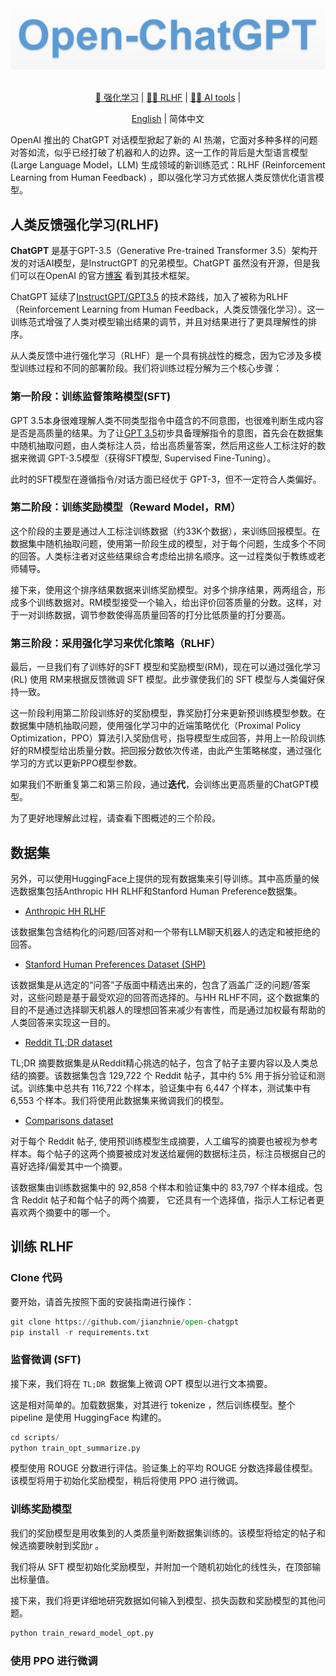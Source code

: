<div align="center">
  <img src="assets/logo.png" width="600"/>
<div>&nbsp;</div>

[🤖 强化学习](https://jianzhnie.github.io/machine-learning-wiki/#/deep-rl/) |
[🙆‍♀️ RLHF](https://jianzhnie.github.io/machine-learning-wiki/#/deep-rl/papers/RLHF) |
[🙆‍♀️ AI tools](https://jianzhnie.github.io/machine-learning-wiki/#/ai-general/ai-tools) |

</div>

<div align="center">

[English](README.md) | 简体中文
</div>


OpenAI 推出的 ChatGPT 对话模型掀起了新的 AI 热潮，它面对多种多样的问题对答如流，似乎已经打破了机器和人的边界。这一工作的背后是大型语言模型 (Large Language Model，LLM) 生成领域的新训练范式：RLHF (Reinforcement Learning from Human Feedback) ，即以强化学习方式依据人类反馈优化语言模型。

## 人类反馈强化学习(RLHF)

**ChatGPT** 是基于GPT-3.5（Generative Pre-trained Transformer 3.5）架构开发的对话AI模型，是InstructGPT 的兄弟模型。ChatGPT 虽然没有开源，但是我们可以在OpenAI  的官方[博客](https://openai.com/blog/chatgpt) 看到其技术框架。

ChatGPT  延续了[InstructGPT/GPT3.5](https://arxiv.org/abs/2203.02155) 的技术路线，加入了被称为RLHF（Reinforcement Learning from Human Feedback，人类反馈强化学习）。这一训练范式增强了人类对模型输出结果的调节，并且对结果进行了更具理解性的排序。

从人类反馈中进行强化学习（RLHF）是一个具有挑战性的概念，因为它涉及多模型训练过程和不同的部署阶段。我们将训练过程分解为三个核心步骤：

### 第一阶段：训练监督策略模型(SFT)

GPT 3.5本身很难理解人类不同类型指令中蕴含的不同意图，也很难判断生成内容是否是高质量的结果。为了让[GPT 3.5](https://arxiv.org/abs/2203.02155)初步具备理解指令的意图，首先会在数据集中随机抽取问题，由人类标注人员，给出高质量答案，然后用这些人工标注好的数据来微调 GPT-3.5模型（获得SFT模型, Supervised Fine-Tuning）。

此时的SFT模型在遵循指令/对话方面已经优于 GPT-3，但不一定符合人类偏好。

### 第二阶段：训练奖励模型（Reward Model，RM）

这个阶段的主要是通过人工标注训练数据（约33K个数据），来训练回报模型。在数据集中随机抽取问题，使用第一阶段生成的模型，对于每个问题，生成多个不同的回答。人类标注者对这些结果综合考虑给出排名顺序。这一过程类似于教练或老师辅导。

接下来，使用这个排序结果数据来训练奖励模型。对多个排序结果，两两组合，形成多个训练数据对。RM模型接受一个输入，给出评价回答质量的分数。这样，对于一对训练数据，调节参数使得高质量回答的打分比低质量的打分要高。

### 第三阶段：采用强化学习来优化策略（RLHF）

最后，一旦我们有了训练好的SFT 模型和奖励模型(RM)，现在可以通过强化学习(RL) 使用 RM来根据反馈微调 SFT 模型。此步骤使我们的 SFT 模型与人类偏好保持一致。

这一阶段利用第二阶段训练好的奖励模型，靠奖励打分来更新预训练模型参数。在数据集中随机抽取问题，使用强化学习中的近端策略优化（Proximal Policy Optimization，PPO）算法引入奖励信号，指导模型生成回答，并用上一阶段训练好的RM模型给出质量分数。把回报分数依次传递，由此产生策略梯度，通过强化学习的方式以更新PPO模型参数。

如果我们不断重复第二和第三阶段，通过**迭代**，会训练出更高质量的ChatGPT模型。

为了更好地理解此过程，请查看下图概述的三个阶段。

## 数据集

另外，可以使用HuggingFace上提供的现有数据集来引导训练。其中高质量的候选数据集包括Anthropic HH RLHF和Stanford Human Preference数据集。

- [Anthropic HH RLHF](https://huggingface.co/datasets/Anthropic/hh-rlhf) 

该数据集包含结构化的问题/回答对和一个带有LLM聊天机器人的选定和被拒绝的回答。

- [Stanford Human Preferences Dataset (SHP)](https://huggingface.co/datasets/stanfordnlp/SHP) 

该数据集是从选定的“问答”子版面中精选出来的，包含了涵盖广泛的问题/答案对，这些问题是基于最受欢迎的回答而选择的。与HH RLHF不同，这个数据集的目的不是通过选择聊天机器人的理想回答来减少有害性，而是通过加权最有帮助的人类回答来实现这一目的。

- [Reddit TL;DR dataset](https://huggingface.co/datasets/CarperAI/openai_summarize_tldr)

TL;DR 摘要数据集是从Reddit精心挑选的帖子，包含了帖子主要内容以及人类总结的摘要。该数据集包含 129,722 个 Reddit 帖子，其中约 5% 用于拆分验证和测试。训练集中总共有 116,722 个样本，验证集中有 6,447 个样本，测试集中有 6,553 个样本。我们将使用此数据集来微调我们的模型。

- [Comparisons dataset](https://huggingface.co/datasets/CarperAI/openai_summarize_comparisons)

对于每个 Reddit 帖子, 使用预训练模型生成摘要，人工编写的摘要也被视为参考样本。每个帖子的这两个摘要被成对发送给雇佣的数据标注员，标注员根据自己的喜好选择/偏爱其中一个摘要。

该数据集由训练数据集中的 92,858 个样本和验证集中的 83,797 个样本组成。包含 Reddit 帖子和每个帖子的两个摘要， 它还具有一个选择值，指示人工标记者更喜欢两个摘要中的哪一个。



## 训练 RLHF

### Clone 代码

要开始，请首先按照下面的安装指南进行操作：

```python
git clone https://github.com/jianzhnie/open-chatgpt
pip install -r requirements.txt
```

### 监督微调 (SFT)

接下来，我们将在 `TL;DR `数据集上微调 OPT 模型以进行文本摘要。

这是相对简单的。加载数据集，对其进行 tokenize ，然后训练模型。整个 pipeline 是使用 HuggingFace 构建的。

```python
cd scripts/
python train_opt_summarize.py
```

模型使用 ROUGE 分数进行评估。验证集上的平均 ROUGE 分数选择最佳模型。该模型将用于初始化奖励模型，稍后将使用 PPO 进行微调。

### 训练奖励模型

我们的奖励模型是用收集到的人类质量判断数据集训练的。该模型将给定的帖子和候选摘要映射到奖励*r* 。

我们将从 SFT 模型初始化奖励模型，并附加一个随机初始化的线性头，在顶部输出标量值。

接下来，我们将更详细地研究数据如何输入到模型、损失函数和奖励模型的其他问题。

```python
python train_reward_model_opt.py
```

### 使用 PPO 进行微调

```python

```